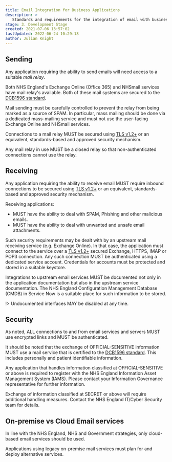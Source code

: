 ```yaml
---
title: Email Integration for Business Applications
description: >
   Standards and requirements for the integration of email with business applications.
stage: 3. Development Stage
created: 2021-07-06 13:57:02
lastUpdated: 2022-06-24 10:29:18
author: Julian Knight
---
```


## Sending

Any application requiring the ability to send emails will need access to a suitable _mail relay_.

Both NHS England's Exchange Online (Office 365) and NHSmail services have mail relay's available. Both of these mail systems are secured to the [DCB1596 standard](https://digital.nhs.uk/data-and-information/information-standards/information-standards-and-data-collections-including-extractions/publications-and-notifications/standards-and-collections/dcb1596-secure-email).

Mail sending must be carefully controlled to prevent the relay from being marked as a source of SPAM. In particular, mass mailing should be done via a dedicated mass-mailing service and must not use the user-facing Exchange Online and NHSmail services.

Connections to a mail relay MUST be secured using [TLS v1.2+](https://www.ncsc.gov.uk/guidance/using-tls-to-protect-data) or an equivalent, standards-based and approved security mechanism.

Any mail relay in use MUST be a closed relay so that non-authenticated connections cannot use the relay.

## Receiving

Any application requiring the ability to receive email MUST require inbound connections to be secured using [TLS v1.2+](https://www.ncsc.gov.uk/guidance/using-tls-to-protect-data) or an equivalent, standards-based and approved security mechanism.

Receiving applications:

* MUST have the ability to deal with SPAM, Phishing and other malicious emails.
* MUST have the ability to deal with unwanted and unsafe email attachments.

Such security requirements may be dealt with by an upstream mail receiving service (e.g. Exchange Online). In that case, the application must connect to the service over a [TLS v1.2+](https://www.ncsc.gov.uk/guidance/using-tls-to-protect-data) secured Exchange, HTTPS, IMAP or POP3 connection. Any such connection MUST be authenticated using a dedicated service account. Credentials for accounts must be protected and stored in a suitable keystore.

Integrations to upstream email services MUST be documented not only in the application documentation but also in the upstream service documentation. The NHS England Configuration Management Database (CMDB) in Service Now is a suitable place for such information to be stored.

!> Undocumented interfaces MAY be disabled at any time.

## Security

As noted, ALL connections to and from email services and servers MUST use encrypted links and MUST be authenticated.

It should be noted that the exchange of OFFICIAL-SENSITIVE information MUST use a mail service that is certified to the [DCB1596 standard](https://digital.nhs.uk/data-and-information/information-standards/information-standards-and-data-collections-including-extractions/publications-and-notifications/standards-and-collections/dcb1596-secure-email). This includes personally and patient identifiable information. 

Any application that handles information classified at OFFICIAL-SENSITIVE or above is required to register with the NHS England Information Asset Management System (IAMS). Please contact your Information Governance representative for further information.

Exchange of information classified at SECRET or above will require additional handling measures. Contact the NHS England IT/Cyber Security team for details.

## On-premise vs Cloud Email services

In line with the NHS England, NHS and Government strategies, only cloud-based email services should be used.

Applications using legacy on-premise mail services must plan for and deploy alternative services.